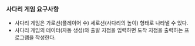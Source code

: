 ### 사다리 게임 요구사항

- 사다리 게임은 가로선(플레이어 수) 세로선(사다리의 높이) 형태로 나타낼 수 있다.
- 사다리 게임의 데이터(자동 생성)와 출발 지점을 입력하면 도착 지점을 출력하는 프로그램을 작성한다.